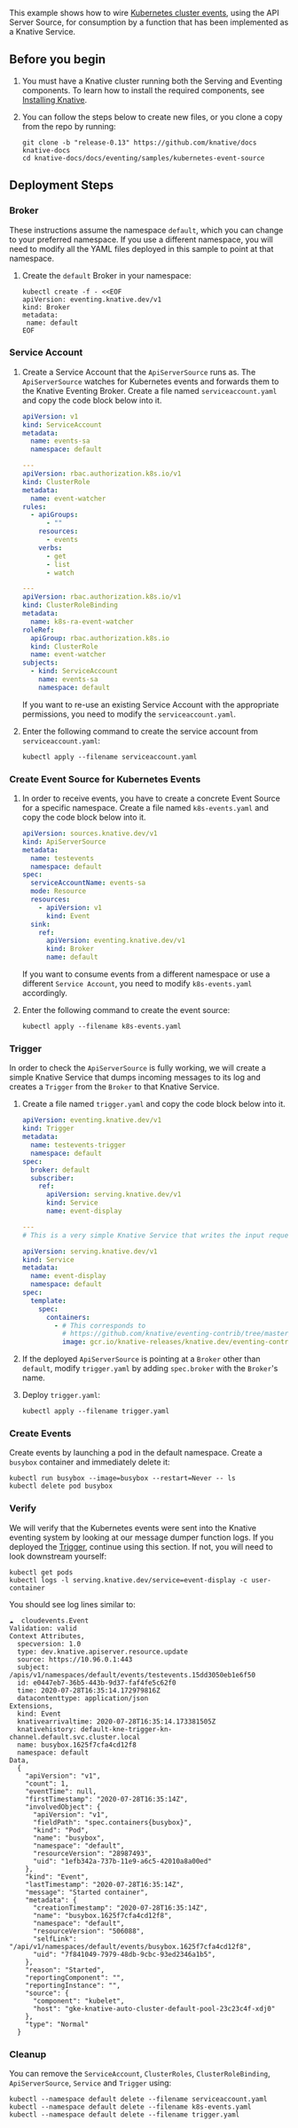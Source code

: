 This example shows how to wire
[Kubernetes cluster events](https://kubernetes.io/docs/reference/generated/kubernetes-api/v1.18/#event-v1-core),
using the API Server Source, for consumption by a function that has been
implemented as a Knative Service.

## Before you begin

1. You must have a Knative cluster running both the Serving and Eventing
   components. To learn how to install the required components, see
   [Installing Knative](../../../install).
1. You can follow the steps below to create new files, or you clone a copy from
   the repo by running:

   ```shell
   git clone -b "release-0.13" https://github.com/knative/docs knative-docs
   cd knative-docs/docs/eventing/samples/kubernetes-event-source
   ```

## Deployment Steps

### Broker

These instructions assume the namespace `default`, which you can change to your
preferred namespace. If you use a different namespace, you will need to modify
all the YAML files deployed in this sample to point at that namespace.

1. Create the `default` Broker in your namespace:

   ```shell
   kubectl create -f - <<EOF
   apiVersion: eventing.knative.dev/v1
   kind: Broker
   metadata:
    name: default
   EOF
   ```

### Service Account

1. Create a Service Account that the `ApiServerSource` runs as. The
   `ApiServerSource` watches for Kubernetes events and forwards them to the
   Knative Eventing Broker. Create a file named `serviceaccount.yaml` and copy
   the code block below into it.

   ```yaml
   apiVersion: v1
   kind: ServiceAccount
   metadata:
     name: events-sa
     namespace: default

   ---
   apiVersion: rbac.authorization.k8s.io/v1
   kind: ClusterRole
   metadata:
     name: event-watcher
   rules:
     - apiGroups:
         - ""
       resources:
         - events
       verbs:
         - get
         - list
         - watch

   ---
   apiVersion: rbac.authorization.k8s.io/v1
   kind: ClusterRoleBinding
   metadata:
     name: k8s-ra-event-watcher
   roleRef:
     apiGroup: rbac.authorization.k8s.io
     kind: ClusterRole
     name: event-watcher
   subjects:
     - kind: ServiceAccount
       name: events-sa
       namespace: default
   ```

   If you want to re-use an existing Service Account with the appropriate
   permissions, you need to modify the `serviceaccount.yaml`.

2. Enter the following command to create the service account from
   `serviceaccount.yaml`:

   ```shell
   kubectl apply --filename serviceaccount.yaml
   ```

### Create Event Source for Kubernetes Events

1. In order to receive events, you have to create a concrete Event Source for a
   specific namespace. Create a file named `k8s-events.yaml` and copy the code
   block below into it.

   ```yaml
   apiVersion: sources.knative.dev/v1
   kind: ApiServerSource
   metadata:
     name: testevents
     namespace: default
   spec:
     serviceAccountName: events-sa
     mode: Resource
     resources:
       - apiVersion: v1
         kind: Event
     sink:
       ref:
         apiVersion: eventing.knative.dev/v1
         kind: Broker
         name: default
   ```

   If you want to consume events from a different namespace or use a different
   `Service Account`, you need to modify `k8s-events.yaml` accordingly.

2. Enter the following command to create the event source:

   ```shell
   kubectl apply --filename k8s-events.yaml
   ```

### Trigger

In order to check the `ApiServerSource` is fully working, we will create a
simple Knative Service that dumps incoming messages to its log and creates a
`Trigger` from the `Broker` to that Knative Service.

1. Create a file named `trigger.yaml` and copy the code block below into it.

   ```yaml
   apiVersion: eventing.knative.dev/v1
   kind: Trigger
   metadata:
     name: testevents-trigger
     namespace: default
   spec:
     broker: default
     subscriber:
       ref:
         apiVersion: serving.knative.dev/v1
         kind: Service
         name: event-display

   ---
   # This is a very simple Knative Service that writes the input request to its log.

   apiVersion: serving.knative.dev/v1
   kind: Service
   metadata:
     name: event-display
     namespace: default
   spec:
     template:
       spec:
         containers:
           - # This corresponds to
             # https://github.com/knative/eventing-contrib/tree/master/cmd/event_display/main.go
             image: gcr.io/knative-releases/knative.dev/eventing-contrib/cmd/event_display
   ```

1. If the deployed `ApiServerSource` is pointing at a `Broker` other than
   `default`, modify `trigger.yaml` by adding `spec.broker` with the `Broker`'s
   name.

1. Deploy `trigger.yaml`:

   ```shell
   kubectl apply --filename trigger.yaml
   ```

### Create Events

Create events by launching a pod in the default namespace. Create a `busybox`
container and immediately delete it:

```shell
kubectl run busybox --image=busybox --restart=Never -- ls
kubectl delete pod busybox
```

### Verify

We will verify that the Kubernetes events were sent into the Knative eventing
system by looking at our message dumper function logs. If you deployed the
[Trigger](#trigger), continue using this section. If not, you will need to look
downstream yourself:

```shell
kubectl get pods
kubectl logs -l serving.knative.dev/service=event-display -c user-container
```

You should see log lines similar to:

```
☁️  cloudevents.Event
Validation: valid
Context Attributes,
  specversion: 1.0
  type: dev.knative.apiserver.resource.update
  source: https://10.96.0.1:443
  subject: /apis/v1/namespaces/default/events/testevents.15dd3050eb1e6f50
  id: e0447eb7-36b5-443b-9d37-faf4fe5c62f0
  time: 2020-07-28T16:35:14.172979816Z
  datacontenttype: application/json
Extensions,
  kind: Event
  knativearrivaltime: 2020-07-28T16:35:14.173381505Z
  knativehistory: default-kne-trigger-kn-channel.default.svc.cluster.local
  name: busybox.1625f7cfa4cd12f8
  namespace: default
Data,
  {
    "apiVersion": "v1",
    "count": 1,
    "eventTime": null,
    "firstTimestamp": "2020-07-28T16:35:14Z",
    "involvedObject": {
      "apiVersion": "v1",
      "fieldPath": "spec.containers{busybox}",
      "kind": "Pod",
      "name": "busybox",
      "namespace": "default",
      "resourceVersion": "28987493",
      "uid": "1efb342a-737b-11e9-a6c5-42010a8a00ed"
    },
    "kind": "Event",
    "lastTimestamp": "2020-07-28T16:35:14Z",
    "message": "Started container",
    "metadata": {
      "creationTimestamp": "2020-07-28T16:35:14Z",
      "name": "busybox.1625f7cfa4cd12f8",
      "namespace": "default",
      "resourceVersion": "506088",
      "selfLink": "/api/v1/namespaces/default/events/busybox.1625f7cfa4cd12f8",
      "uid": "7f841049-7979-48db-9cbc-93ed2346a1b5",
    },
    "reason": "Started",
    "reportingComponent": "",
    "reportingInstance": "",
    "source": {
      "component": "kubelet",
      "host": "gke-knative-auto-cluster-default-pool-23c23c4f-xdj0"
    },
    "type": "Normal"
  }
```

### Cleanup

You can remove the `ServiceAccount`, `ClusterRoles`, `ClusterRoleBinding`,
`ApiServerSource`, `Service` and `Trigger` using:

```shell
kubectl --namespace default delete --filename serviceaccount.yaml
kubectl --namespace default delete --filename k8s-events.yaml
kubectl --namespace default delete --filename trigger.yaml

```
